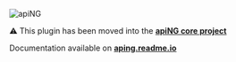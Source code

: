 [logo]: http://aping.io/logo/320/aping-plugin.png "apiNG Plugin"
![apiNG][logo]

:warning: This plugin has been moved into the **[apiNG core project](https://github.com/JohnnyTheTank/apiNG)**

Documentation available on **[aping.readme.io](https://aping.readme.io/docs/usage#built-in-plugin-ng-array)**